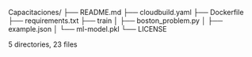 Capacitaciones/
├── README.md
├── cloudbuild.yaml
├── Dockerfile
├── requirements.txt
├── train
│   ├── boston_problem.py
│   ├── example.json
│   └── ml-model.pkl
└── LICENSE

5 directories, 23 files
